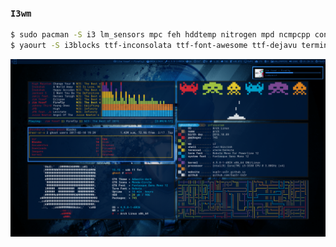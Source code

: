 ### `I3wm`
```sh
$ sudo pacman -S i3 lm_sensors mpc feh hddtemp nitrogen mpd ncmpcpp conky scrot zsh git
$ yaourt -S i3blocks ttf-inconsolata ttf-font-awesome ttf-dejavu terminus-font-ttf terminus-font dmenu2 lemonbar-git i3-gaps-git

```

![i3wm](https://raw.githubusercontent.com/Sup3r-Us3r/MyDotfiles/master/Screenshots/screenshot5.png)